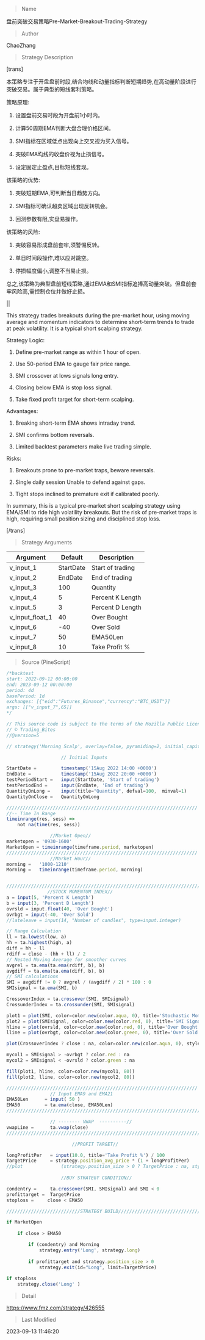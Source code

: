 
> Name

盘前突破交易策略Pre-Market-Breakout-Trading-Strategy

> Author

ChaoZhang

> Strategy Description

[trans]

本策略专注于开盘盘前时段,结合均线和动量指标判断短期趋势,在高动量阶段进行突破交易。属于典型的短线套利策略。

策略原理:

1. 设置盘前交易时段为开盘前1小时内。

2. 计算50周期EMA判断大盘合理价格区间。

3. SMI指标在区域低点出现向上交叉视为买入信号。

4. 突破EMA均线的收盘价视为止损信号。 

5. 设定固定止盈点,目标短线套现。

该策略的优势:

1. 突破短期EMA,可判断当日趋势方向。

2. SMI指标可确认超卖区域出现反转机会。

3. 回测参数有限,实盘易操作。

该策略的风险:

1. 突破容易形成盘前套牢,须警惕反转。

2. 单日时间段操作,难以应对跳空。

3. 停损幅度偏小,调整不当易止损。

总之,该策略为典型盘前短线策略,通过EMA和SMI指标追捧高动量突破。但盘前套牢风险高,需控制仓位并做好止损。

||

This strategy trades breakouts during the pre-market hour, using moving average and momentum indicators to determine short-term trends to trade at peak volatility. It is a typical short scalping strategy.

Strategy Logic:

1. Define pre-market range as within 1 hour of open.

2. Use 50-period EMA to gauge fair price range.

3. SMI crossover at lows signals long entry. 

4. Closing below EMA is stop loss signal.

5. Take fixed profit target for short-term scalping.

Advantages:

1. Breaking short-term EMA shows intraday trend. 

2. SMI confirms bottom reversals.

3. Limited backtest parameters make live trading simple.

Risks:

1. Breakouts prone to pre-market traps, beware reversals. 

2. Single daily session Unable to defend against gaps.

3. Tight stops inclined to premature exit if calibrated poorly. 

In summary, this is a typical pre-market short scalping strategy using EMA/SMI to ride high volatility breakouts. But the risk of pre-market traps is high, requiring small position sizing and disciplined stop loss.

[/trans]

> Strategy Arguments



|Argument|Default|Description|
|----|----|----|
|v_input_1|StartDate|Start of trading|
|v_input_2|EndDate|End of trading|
|v_input_3|100|Quantity|
|v_input_4|5|Percent K Length|
|v_input_5|3|Percent D Length|
|v_input_float_1|40|Over Bought|
|v_input_6|-40|Over Sold|
|v_input_7|50|EMA50Len|
|v_input_8|10|Take Profit %|


> Source (PineScript)

``` javascript
/*backtest
start: 2022-09-12 00:00:00
end: 2023-09-12 00:00:00
period: 4d
basePeriod: 1d
exchanges: [{"eid":"Futures_Binance","currency":"BTC_USDT"}]
args: [["v_input_7",65]]
*/

// This source code is subject to the terms of the Mozilla Public License 2.0 at https://mozilla.org/MPL/2.0/
// © Trading_Bites
//@version=5

// strategy('Morning Scalp', overlay=false, pyramiding=2, initial_capital=3000, default_qty_value=0, commission_value=0.02, max_labels_count=500)

                    // Initial Inputs

StartDate =         timestamp('15Aug 2022 14:00 +0000')
EndDate =           timestamp('15Aug 2022 20:00 +0000')
testPeriodStart =   input(StartDate, 'Start of trading')
testPeriodEnd =     input(EndDate, 'End of trading')
QuantityOnLong =    input(title="Quantity", defval=100,  minval=1)
QuantityOnClose =   QuantityOnLong

//////////////////////////////////////////////////////////////////////
//-- Time In Range
timeinrange(res, sess) =>
    not na(time(res, sess))

                //Market Open//
marketopen = '0930-1600'
MarketOpen = timeinrange(timeframe.period, marketopen)
//////////////////////////////////////////////////////////////////////
                //Market Hour//
morning =   '1000-1210'
Morning =   timeinrange(timeframe.period, morning)


//////////////////////////////////////////////////////////////////////////
               //STOCK MOMENTUM INDEX//
a = input(5, 'Percent K Length')
b = input(3, 'Percent D Length')
ovrsld = input.float(40, 'Over Bought')
ovrbgt = input(-40, 'Over Sold')
//lateleave = input(14, "Number of candles", type=input.integer)

// Range Calculation
ll = ta.lowest(low, a)
hh = ta.highest(high, a)
diff = hh - ll
rdiff = close - (hh + ll) / 2
// Nested Moving Average for smoother curves
avgrel = ta.ema(ta.ema(rdiff, b), b)
avgdiff = ta.ema(ta.ema(diff, b), b)
// SMI calculations
SMI = avgdiff != 0 ? avgrel / (avgdiff / 2) * 100 : 0
SMIsignal = ta.ema(SMI, b)

CrossoverIndex = ta.crossover(SMI, SMIsignal)
CrossunderIndex = ta.crossunder(SMI, SMIsignal)

plot1 = plot(SMI, color=color.new(color.aqua, 0), title='Stochastic Momentum Index', linewidth=1, style=plot.style_line)
plot2 = plot(SMIsignal, color=color.new(color.red, 0), title='SMI Signal Line', linewidth=1, style=plot.style_line)
hline = plot(ovrsld, color=color.new(color.red, 0), title='Over Bought')
lline = plot(ovrbgt, color=color.new(color.green, 0), title='Over Sold')

plot(CrossoverIndex ? close : na, color=color.new(color.aqua, 0), style=plot.style_cross, linewidth=2, title='RSICrossover')

mycol1 = SMIsignal > -ovrbgt ? color.red : na
mycol2 = SMIsignal < -ovrsld ? color.green : na

fill(plot1, hline, color=color.new(mycol1, 80))
fill(plot2, lline, color=color.new(mycol2, 80))

//////////////////////////////////////////////////////////////////////
                // Input EMA9 and EMA21 
EMA50Len      = input( 50 )
EMA50         = ta.ema(close, EMA50Len)
//////////////////////////////////////////////////////////////////////////

                // -------- VWAP  ----------//
vwapLine =      ta.vwap(close)
////////////////////////////////////////////////////////////////////////

                        //PROFIT TARGET//

longProfitPer   = input(10.0, title='Take Profit %') / 100
TargetPrice     = strategy.position_avg_price * (1 + longProfitPer) 
//plot              (strategy.position_size > 0 ? TargetPrice : na, style=plot.style_linebr, color=color.green, linewidth=1, title="Price Target") 
 
                    //BUY STRATEGY CONDITION//

condentry =     ta.crossover(SMI, SMIsignal) and SMI < 0
profittarget =  TargetPrice
stoploss =     close < EMA50

///////////////////////////STRATEGY BUILD//////////////////////////////////////

if MarketOpen
    
    if close > EMA50 

        if (condentry) and Morning
            strategy.entry('Long', strategy.long)
            
        if profittarget and strategy.position_size > 0 
            strategy.exit(id="Long", limit=TargetPrice) 
                
if stoploss
    strategy.close('Long' )

```

> Detail

https://www.fmz.com/strategy/426555

> Last Modified

2023-09-13 11:46:20
